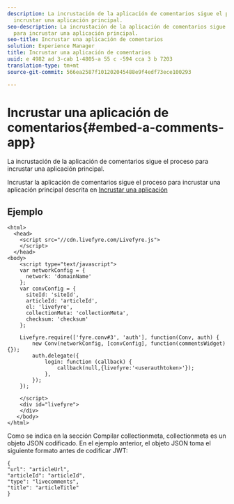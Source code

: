```yaml
---
description: La incrustación de la aplicación de comentarios sigue el proceso para
  incrustar una aplicación principal.
seo-description: La incrustación de la aplicación de comentarios sigue el proceso
  para incrustar una aplicación principal.
seo-title: Incrustar una aplicación de comentarios
solution: Experience Manager
title: Incrustar una aplicación de comentarios
uuid: e 4982 ad 3-cab 1-4805-a 55 c -594 cca 3 b 7203
translation-type: tm+mt
source-git-commit: 566ea2587f101202045488e9f4edf73ece100293

---
```



# Incrustar una aplicación de comentarios{#embed-a-comments-app}

La incrustación de la aplicación de comentarios sigue el proceso para incrustar una aplicación principal.

Incrustar la aplicación de comentarios sigue el proceso para incrustar una aplicación principal descrita en [Incrustar una aplicación](/help/implementation/c-getting-started/c-implementation-process/c-using-livefyre.js-to-create-customize-and-use-apps-on-your-site.md)

## Ejemplo

```
<html> 
  <head> 
    <script src="//cdn.livefyre.com/Livefyre.js"> 
    </script> 
  </head> 
<body> 
    <script type="text/javascript"> 
    var networkConfig = { 
      network: 'domainName' 
    }; 
    var convConfig = { 
      siteId: 'siteId', 
      articleId: 'articleId', 
      el: 'livefyre', 
      collectionMeta: 'collectionMeta', 
      checksum: 'checksum' 
    }; 
    
    Livefyre.require(['fyre.conv#3', 'auth'], function(Conv, auth) { 
        new Conv(networkConfig, [convConfig], function(commentsWidget) {}); 
        auth.delegate({ 
            login: function (callback) { 
                callback(null,{livefyre:'<userauthtoken>'}); 
            }, 
        }); 
    }); 
  
    </script> 
    <div id="livefyre"> 
    </div> 
   </body> 
</html>
```

Como se indica en la sección Compilar collectionmeta, collectionmeta es un objeto JSON codificado. En el ejemplo anterior, el objeto JSON toma el siguiente formato antes de codificar JWT:

```
{ 
"url": "articleUrl",  
"articleId": "articleId",  
"type": "livecomments",  
"title": "articleTitle" 
}
```

